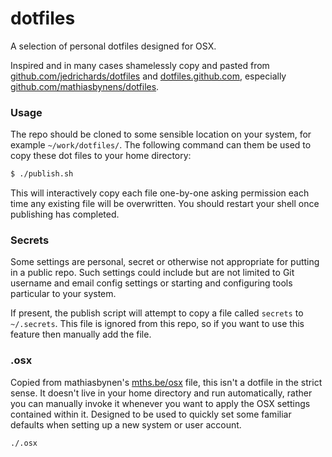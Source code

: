 # dotfiles

A selection of personal dotfiles designed for OSX.

Inspired and in many cases shamelessly copy and pasted from [github.com/jedrichards/dotfiles](https://github.com/jedrichards/dotfiles) and  [dotfiles.github.com](http://dotfiles.github.com/), especially [github.com/mathiasbynens/dotfiles](https://github.com/mathiasbynens/dotfiles).

### Usage

The repo should be cloned to some sensible location on your system, for example `~/work/dotfiles/`. The following command can them be used to copy these dot files to your home directory:

```sh
$ ./publish.sh
```

This will interactively copy each file one-by-one asking permission each time any existing file will be overwritten. You should restart your shell once publishing has completed.

### Secrets

Some settings are personal, secret or otherwise not appropriate for putting in a public repo. Such settings could include but are not limited to Git username and email config settings or starting and configuring tools particular to your system.

If present, the publish script will attempt to copy a file called `secrets` to `~/.secrets`. This file is ignored from this repo, so if you want to use this feature then manually add the file.

### .osx

Copied from mathiasbynen's [mths.be/osx](http://mths.be/osx) file, this isn't a dotfile in the strict sense. It doesn't live in your home directory and run automatically, rather you can manually invoke it whenever you want to apply the OSX settings contained within it. Designed to be used to quickly set some familiar defaults when setting up a new system or user account.

	./.osx
